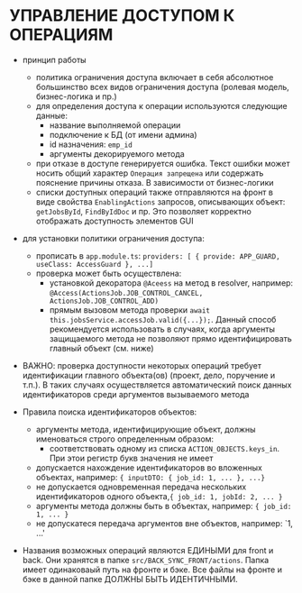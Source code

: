 # УПРАВЛЕНИЕ ДОСТУПОМ К ОПЕРАЦИЯМ

- принцип работы
  - политика ограничения доступа включает в себя абсолютное большинство всех видов ограничения доступа (ролевая модель, бизнес-логика и пр.)
  - для определения доступа к операции используются следующие данные:
    - название выполняемой операции
    - подключение к БД (от имени админа)
    - id назначения: `emp_id`
    - аргументы декорируемого метода
  - при отказе в доступе генерируется ошибка. Текст ошибки может носить общий характер `Операция запрещена` или содержать пояснение причины отказа. В зависимости от бизнес-логики
  - списки доступных операций также отправляются на фронт в виде свойства `EnablingActions` запросов, описывающих объект: `getJobsById`, `FindByIdDoc` и пр. Это позволяет корректно отображать доступность элементов GUI

- для установки политики ограничения доступа:
  - прописать в `app.module.ts`: `providers: [ { provide: APP_GUARD, useClass: AccessGuard }, ...]`
  - проверка может быть осуществлена:
    - установкой декоратора `@Aceess` на метод в resolver, например: `@Access(ActionsJob.JOB_CONTROL_CANCEL, ActionsJob.JOB_CONTROL_ADD)`
    - прямым вызовом метода проверки `await this.jobsService.accessJob.valid({...});`. Данный способ рекомендуется использовать в случаях, когда аргументы защищаемого метода не позволяют прямо идентифицировать главный объект (см. ниже)

- ВАЖНО: проверка доступности некоторых операций требует идентификации главного объекта(ов) (проект, дело, поручение и т.п.). В таких случаях осуществляется автоматический поиск данных идентификаторов среди аргументов вызываемого метода

- Правила поиска идентификаторов объектов:
  - аргументы метода, идентифицирующие объект, должны именоваться строго определенным образом:
    - соответствовать одному из списка `ACTION_OBJECTS.keys_in`. При этои регистр букв значения не имеет
  - допускается нахождение идентификаторов во вложенных объектах, например: `{ inputDTO: { job_id: 1, ... }, ...}`
  - не допускается одновременная передача нескольких идентификаторов одного объекта,`{ job_id: 1, jobId: 2, ... }`
  - аргументы метода должны быть в объектах, например: `{ job_id: 1, ... }`
  - не допускатеся передача аргументов вне объектов, например: `1, ...'

- Названия возможных операций являются ЕДИНЫМИ для front и back. Они хранятся в папке `src/BACK_SYNC_FRONT/actions`. Папка имеет одинаковаый путь на фронте и бэке. Все файлы на фронте и бэке в данной папке ДОЛЖНЫ БЫТЬ ИДЕНТИЧНЫМИ.


